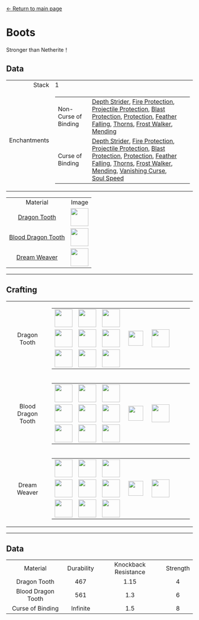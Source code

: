 [← Return to main page](../)
# Boots
Stronger than Netherite！

## Data
<table>
    <tr><td align="end">Stack</td><td>1</td></tr>
    <tr><td align="end">Enchantments</td><td>
        <table>
            <tr><td>Non-Curse of Binding</td><td><a href="https://minecraft.fandom.com/zh/wiki/Depth_Strider">Depth Strider</a>, <a href="https://minecraft.fandom.com/zh/wiki/Fire_Protection">Fire Protection</a>, <a href="https://minecraft.fandom.com/zh/wiki/Projectile_Protection">Projectile Protection</a>, <a href="https://minecraft.fandom.com/zh/wiki/Blast_Protection">Blast Protection</a>, <a href="https://minecraft.fandom.com/zh/wiki/Protection">Protection</a>, <a href="https://minecraft.fandom.com/zh/wiki/Feather_Falling">Feather Falling</a>, <a href="https://minecraft.fandom.com/zh/wiki/Thorns">Thorns</a>, <a href="https://minecraft.fandom.com/zh/wiki/Frost_Walker">Frost Walker</a>, <a href="https://minecraft.fandom.com/zh/wiki/Mending">Mending</a></td></tr>
            <tr><td>Curse of Binding</td><td><a href="https://minecraft.fandom.com/zh/wiki/Depth_Strider">Depth Strider</a>, <a href="https://minecraft.fandom.com/zh/wiki/Fire_Protection">Fire Protection</a>, <a href="https://minecraft.fandom.com/zh/wiki/Projectile_Protection">Projectile Protection</a>, <a href="https://minecraft.fandom.com/zh/wiki/Blast_Protection">Blast Protection</a>, <a href="https://minecraft.fandom.com/zh/wiki/Protection">Protection</a>, <a href="https://minecraft.fandom.com/zh/wiki/Feather_Falling">Feather Falling</a>, <a href="https://minecraft.fandom.com/zh/wiki/Thorns">Thorns</a>, <a href="https://minecraft.fandom.com/zh/wiki/Frost_Walker">Frost Walker</a>, <a href="https://minecraft.fandom.com/zh/wiki/Mending">Mending</a>, <a href="https://minecraft.fandom.com/zh/wiki/Vanishing_Curse">Vanishing Curse</a>, <br/><a href="https://minecraft.fandom.com/zh/wiki/Soul_Speed">Soul Speed</a></td></tr>
        </table>
    </td></tr>
</table>
<table>
    <tr><td align="center">Material</td><td align="center">Image</td></tr>
    <tr><td align="center"><a href="dragon_tooth.md">Dragon Tooth</a></td><td><img src="https://i.imgur.com/eTBvKLO.png" height="48"/></td></tr>
    <tr><td align="center"><a href="dragon_blood_tooth.md">Blood Dragon Tooth</a></td><td><img src="https://i.imgur.com/PAuaERZ.png" height="48"/></td></tr>
    <tr><td align="center"><a href="nightmare_crystal.md">Dream Weaver</a></td><td><img src="https://i.imgur.com/JZu4crW.png" height="48"/></td></tr>
</table>

---

## Crafting
<table>
    <tr>
        <td align="center">Dragon Tooth</td>
        <td>
            <table>
                <tr><td><img src="https://i.imgur.com/wl43BjZ.png" width="48"/></td><td><img src="https://i.imgur.com/wl43BjZ.png" width="48"/></td><td><img src="https://i.imgur.com/wl43BjZ.png" width="48"/></td><td colspan="3"></td></tr>
                <tr><td><img src="https://i.imgur.com/ZJn6ZOj.png" width="48"/></td><td><img src="https://i.imgur.com/wl43BjZ.png" width="48"/></td><td><img src="https://i.imgur.com/ZJn6ZOj.png" width="48"/></td><td width="70" align="center"><img src="https://i.imgur.com/VE0KqIE.png" width="40"/></td><td><img src="https://i.imgur.com/eTBvKLO.png" width="48"/></td><td width="70"></td></tr>
                <tr><td><img src="https://i.imgur.com/ZJn6ZOj.png" width="48"/></td><td><img src="https://i.imgur.com/wl43BjZ.png" width="48"/></td><td><img src="https://i.imgur.com/ZJn6ZOj.png" width="48"/></td><td colspan="3"></td></tr>
            </table>
        </td>
    </tr>
    <tr>
        <td align="center">Blood Dragon Tooth</td>
        <td>
            <table>
                <tr><td><img src="https://i.imgur.com/wl43BjZ.png" width="48"/></td><td><img src="https://i.imgur.com/wl43BjZ.png" width="48"/></td><td><img src="https://i.imgur.com/wl43BjZ.png" width="48"/></td><td colspan="3"></td></tr>
                <tr><td><img src="https://i.imgur.com/DWX8hfU.png" width="48"/></td><td><img src="https://i.imgur.com/wl43BjZ.png" width="48"/></td><td><img src="https://i.imgur.com/DWX8hfU.png" width="48"/></td><td width="70" align="center"><img src="https://i.imgur.com/VE0KqIE.png" width="40"/></td><td><img src="https://i.imgur.com/PAuaERZ.png" width="48"/></td><td width="70"></td></tr>
                <tr><td><img src="https://i.imgur.com/DWX8hfU.png" width="48"/></td><td><img src="https://i.imgur.com/wl43BjZ.png" width="48"/></td><td><img src="https://i.imgur.com/DWX8hfU.png" width="48"/></td><td colspan="3"></td></tr>
            </table>
        </td>
    </tr>
    <tr>
        <td align="center">Dream Weaver</td>
        <td>
            <table>
                <tr><td><img src="https://i.imgur.com/wl43BjZ.png" width="48"/></td><td><img src="https://i.imgur.com/wl43BjZ.png" width="48"/></td><td><img src="https://i.imgur.com/wl43BjZ.png" width="48"/></td><td colspan="3"></td></tr>
                <tr><td><img src="https://i.imgur.com/pivPa8U.png" width="48"/></td><td><img src="https://i.imgur.com/wl43BjZ.png" width="48"/></td><td><img src="https://i.imgur.com/pivPa8U.png" width="48"/></td><td width="70" align="center"><img src="https://i.imgur.com/VE0KqIE.png" width="40"/></td><td><img src="https://i.imgur.com/JZu4crW.png" width="48"/></td><td width="70"></td></tr>
                <tr><td><img src="https://i.imgur.com/pivPa8U.png" width="48"/></td><td><img src="https://i.imgur.com/wl43BjZ.png" width="48"/></td><td><img src="https://i.imgur.com/pivPa8U.png" width="48"/></td><td colspan="3"></td></tr>
            </table>
        </td>
    </tr>
</table>

---

## Data

<table>
    <tr><td align="center">Material</td><td align="center">Durability</td><td align="center">Knockback Resistance</td><td align="center">Strength</td></tr>
    <tr><td align="center">Dragon Tooth</td><td align="center">467</td><td align="center">1.15</td><td align="center">4</td></tr>
    <tr><td align="center">Blood Dragon Tooth</td><td align="center">561</td><td align="center">1.3</td><td align="center">6</td></tr>
    <tr><td align="center">Curse of Binding</td><td align="center">Infinite</td><td align="center">1.5</td><td align="center">8</td></tr>
</table>
